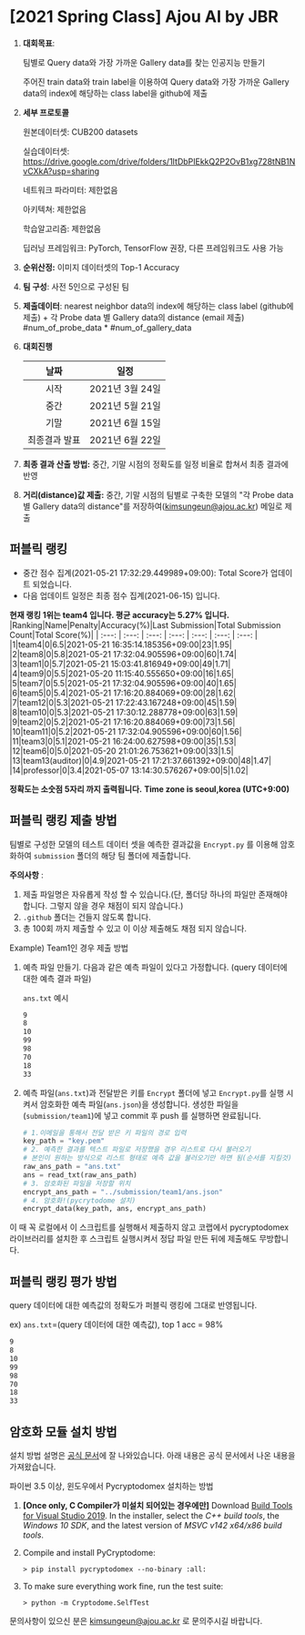 # [2021 Spring Class] Ajou AI by JBR
1. **대회목표**: 
   
   팀별로 Query data와 가장 가까운 Gallery data를 찾는 인공지능 만들기
   
   주어진 train data와 train label을 이용하여 Query data와 가장 가까운 Gallery data의 index에 해당하는 class label을 github에 제출

2. **세부 프로토콜**

   원본데이터셋: CUB200 datasets

   실습데이터셋: https://drive.google.com/drive/folders/1ItDbPIEkkQ2P2OvB1xg728tNB1NvCXkA?usp=sharing
   
   네트워크 파라미터: 제한없음

   아키텍쳐: 제한없음

   학습알고리즘: 제한없음

   딥러닝 프레임워크: PyTorch, TensorFlow 권장, 다른 프레임워크도 사용 가능

3. **순위산정:** 이미지 데이터셋의 Top-1 Accuracy

4. **팀 구성**: 사전 5인으로 구성된 팀

5. **제출데이터**: nearest neighbor data의 index에 해당하는 class label (github에 제출) + 각 Probe data 별 Gallery data의 distance (email 제출) #num_of_probe_data * #num_of_gallery_data

6. **대회진행**

   |     날짜      |      일정       |
   | :-----------: | :-------------: |
   |     시작      | 2021년 3월 24일 |
   |     중간      | 2021년 5월 21일 |
   |     기말      | 2021년 6월 15일 |
   | 최종결과 발표 | 2021년 6월 22일 |

7. **최종 결과 산출 방법:** 중간, 기말 시점의 정확도를 일정 비율로 합쳐서 최종 결과에 반영

8. **거리(distance)값 제출:** 중간, 기말 시점의 팀별로 구축한 모델의 "각 Probe data 별 Gallery data의 distance"를 저장하여(kimsungeun@ajou.ac.kr) 메일로 제출 

## 퍼블릭 랭킹

  
- 중간 점수 집계(2021-05-21 17:32:29.449989+09:00): Total Score가 업데이트 되었습니다.  
 - 다음 업데이트 일정은 최종 점수 집계(2021-06-15) 입니다.
  
**현재 랭킹 1위는 team4 입니다. 평균 accuracy는 5.27% 입니다.**
|Ranking|Name|Penalty|Accuracy(%)|Last Submission|Total Submission Count|Total Score(%)|
| :---: | :---: | :---: | :---: | :---: | :---: | :---: |
|1|team4|0|6.5|2021-05-21 16:35:14.185356+09:00|23|1.95|
|2|team8|0|5.8|2021-05-21 17:32:04.905596+09:00|60|1.74|
|3|team1|0|5.7|2021-05-21 15:03:41.816949+09:00|49|1.71|
|4|team9|0|5.5|2021-05-20 11:15:40.555650+09:00|16|1.65|
|5|team7|0|5.5|2021-05-21 17:32:04.905596+09:00|40|1.65|
|6|team5|0|5.4|2021-05-21 17:16:20.884069+09:00|28|1.62|
|7|team12|0|5.3|2021-05-21 17:22:43.167248+09:00|45|1.59|
|8|team10|0|5.3|2021-05-21 17:30:12.288778+09:00|63|1.59|
|9|team2|0|5.2|2021-05-21 17:16:20.884069+09:00|73|1.56|
|10|team11|0|5.2|2021-05-21 17:32:04.905596+09:00|60|1.56|
|11|team3|0|5.1|2021-05-21 16:24:00.627598+09:00|35|1.53|
|12|team6|0|5.0|2021-05-20 21:01:26.753621+09:00|33|1.5|
|13|team13(auditor)|0|4.9|2021-05-21 17:21:37.661392+09:00|48|1.47|
|14|professor|0|3.4|2021-05-07 13:14:30.576267+09:00|5|1.02|


**정확도는 소숫점 5자리 까지 출력됩니다.**
**Time zone is seoul,korea (UTC+9:00)**
## 퍼블릭 랭킹 제출 방법

팀별로 구성한 모델의 테스트 데이터 셋을 예측한 결과값을 `Encrypt.py` 를 이용해 암호화하여 `submission` 폴더의 해당 팀 폴더에 제출합니다.

**주의사항** : 

1. 제출 파일명은 자유롭게 작성 할 수 있습니다.(단, 폴더당 하나의 파일만 존재해야 합니다. 그렇지 않을 경우 채점이 되지 않습니다.)
2. `.github` 폴더는 건들지 않도록 합니다.
3. 총 100회 까지 제출할 수 있고 이 이상 제출해도 채점 되지 않습니다.

Example) Team1인 경우 제출 방법

1. 예측 파일 만들기. 다음과 같은 예측 파일이 있다고 가정합니다. (query 데이터에 대한 예측 결과 파일)

   `ans.txt` 예시

   ```tex
   9
   8
   10
   99
   98
   70
   18
   33
   ```
   
2. 예측 파일(`ans.txt`)과 전달받은 키를 `Encrypt` 폴더에 넣고 `Encrypt.py`를 실행 시켜서 암호화한 예측 파일(`ans.json`)을 생성합니다. 
   생성한 파일을 (`submission/team1`)에 넣고 commit 후 push 를 실행하면 완료됩니다.

   ```python
   # 1.이메일을 통해서 전달 받은 키 파일의 경로 입력
   key_path = "key.pem"
   # 2. 예측한 결과를 텍스트 파일로 저장했을 경우 리스트로 다시 불러오기
   # 본인이 원하는 방식으로 리스트 형태로 예측 값을 불러오기만 하면 됨(순서를 지킬것)
   raw_ans_path = "ans.txt"
   ans = read_txt(raw_ans_path)
   # 3. 암호화된 파일을 저장할 위치
   encrypt_ans_path = "../submission/team1/ans.json"
   # 4. 암호화!(pycrytodome 설치)
   encrypt_data(key_path, ans, encrypt_ans_path)
   ```

이 때 꼭 로컬에서 이 스크립트를 실행해서 제출하지 않고 코랩에서 pycryptodomex 라이브러리를 설치한 후 스크립트 실행시켜서 정답 파일 만든 뒤에 제출해도 무방합니다.



## 퍼블릭 랭킹 평가 방법

query 데이터에 대한 예측값의 정확도가 퍼블릭 랭킹에 그대로 반영됩니다.

ex) `ans.txt`=(query 데이터에 대한 예측값), top 1 acc = 98%

```tex
9
8
10
99
98
70
18
33
```



## 암호화 모듈 설치 방법

설치 방법 설명은 [공식 문서](https://pycryptodome.readthedocs.io/en/latest/src/installation.html#windows-from-sources-python-3-5-and-newer)에 잘 나와있습니다. 아래 내용은 공식 문서에서 나온 내용을 가져왔습니다. 

파이썬 3.5 이상, 윈도우에서 Pycryptodomex 설치하는 방법

1. **[Once only, C Compiler가 미설치 되어있는 경우에만]** Download [Build Tools for Visual Studio 2019](https://visualstudio.microsoft.com/downloads/#build-tools-for-visual-studio-2019). In the installer, select the *C++ build tools*, the *Windows 10 SDK*, and the latest version of *MSVC v142 x64/x86 build tools*.

2. Compile and install PyCryptodome:

   ```
   > pip install pycryptodomex --no-binary :all:
   ```

3. To make sure everything work fine, run the test suite:

   ```
   > python -m Cryptodome.SelfTest
   ```



문의사항이 있으신 분은 kimsungeun@ajou.ac.kr 로 문의주시길 바랍니다.